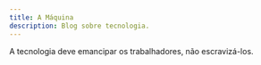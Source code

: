 ```yaml
---
title: A Máquina
description: Blog sobre tecnologia.
---
```


A tecnologia deve emancipar os trabalhadores, não escravizá-los.
